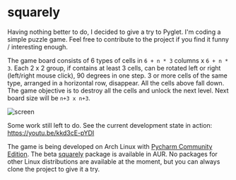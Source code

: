 # squarely
Having nothing better to do, I decided to give a try to Pyglet. I'm coding a simple puzzle game.
Feel free to contribute to the project if you find it funny / interesting enough.

The game board consists of 6 types of cells in `6 + n * 3` columns x `6 + n * 3`. Each 2 x 2 group, if contains at 
least 3 cells, can be rotated left or right (left/right mouse click), 90 degrees in one step. 3 or more cells of the 
same type, arranged in a horizontal row, disappear. All the cells above fall down. The game objective is to destroy all 
the cells and unlock the next level. Next board size will be `n+3 x n+3`.

![screen](http://nwg.pl/squarely/wiki/screen1.png)

Some work still left to do. See the current development state in action: https://youtu.be/kkd3cE-pYDI

The game is being developed on Arch Linux with [Pycharm Community Edition](https://www.jetbrains.com/pycharm/download).
The beta [squarely](https://aur.archlinux.org/packages/squarely) package is available in AUR. No packages for other 
Linux distributions are available at the moment, but you can always clone the project to give it a try.
